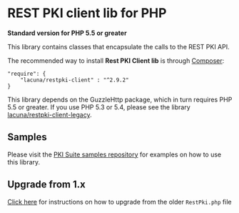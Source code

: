 REST PKI client lib for PHP
===========================
**Standard version for PHP 5.5 or greater**
 
This library contains classes that encapsulate the calls to the REST PKI API.

The recommended way to install **Rest PKI Client lib** is through [Composer](http://getcomposer.org):

    "require": {
        "lacuna/restpki-client" : "^2.9.2"
    }

This library depends on the GuzzleHttp package, which in turn requires PHP 5.5 or greater. If you use PHP 5.3 or
5.4, please see the library [lacuna/restpki-client-legacy](https://github.com/LacunaSoftware/RestPkiPhpClientLegacy).

Samples
-------

Please visit the [PKI Suite samples repository](https://github.com/LacunaSoftware/PkiSuiteSamples/tree/master/php)
for examples on how to use this library.

Upgrade from 1.x
----------------

[Click here](UpgradeFromV1.md) for instructions on how to upgrade from the older `RestPki.php` file
